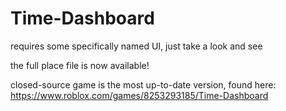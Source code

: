 # Time-Dashboard
requires some specifically named UI, just take a look and see

the full place file is now available!

closed-source game is the most up-to-date version, found here: https://www.roblox.com/games/8253293185/Time-Dashboard
